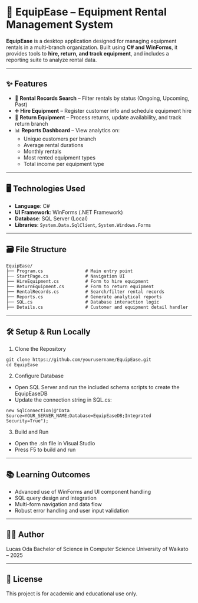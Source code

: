 # 🎒 EquipEase – Equipment Rental Management System

**EquipEase** is a desktop application designed for managing equipment rentals in a multi-branch organization. Built using **C# and WinForms**, it provides tools to **hire, return, and track equipment**, and includes a reporting suite to analyze rental data.

---

## ✨ Features

- 🔎 **Rental Records Search** – Filter rentals by status (Ongoing, Upcoming, Past)
- ➕ **Hire Equipment** – Register customer info and schedule equipment hire
- 🔁 **Return Equipment** – Process returns, update availability, and track return branch
- 📊 **Reports Dashboard** – View analytics on:
  - Unique customers per branch
  - Average rental durations
  - Monthly rentals
  - Most rented equipment types
  - Total income per equipment type

---

## 🖥️ Technologies Used

- **Language**: C#  
- **UI Framework**: WinForms (.NET Framework)
- **Database**: SQL Server (Local)
- **Libraries**: `System.Data.SqlClient`, `System.Windows.Forms`

---

## 🗃️ File Structure

```plaintext
EquipEase/
├── Program.cs                # Main entry point
├── StartPage.cs              # Navigation UI
├── HireEquipment.cs          # Form to hire equipment
├── ReturnEquipment.cs        # Form to return equipment
├── RentalRecords.cs          # Search/filter rental records
├── Reports.cs                # Generate analytical reports
├── SQL.cs                    # Database interaction logic
├── Details.cs                # Customer and equipment detail handler
```

---

## 🛠️ Setup & Run Locally
1. Clone the Repository
```plaintext
git clone https://github.com/yourusername/EquipEase.git
cd EquipEase
```
2. Configure Database
- Open SQL Server and run the included schema scripts to create the EquipEaseDB
- Update the connection string in SQL.cs:
```plaintext
new SqlConnection(@"Data Source=YOUR_SERVER_NAME;Database=EquipEaseDB;Integrated Security=True");
```
3. Build and Run
- Open the .sln file in Visual Studio
- Press F5 to build and run

--- 

## 📚 Learning Outcomes
- Advanced use of WinForms and UI component handling
- SQL query design and integration
- Multi-form navigation and data flow
- Robust error handling and user input validation


--- 

## 👨‍💻 Author
Lucas Oda
Bachelor of Science in Computer Science
University of Waikato – 2025

---

## 📜 License
This project is for academic and educational use only.